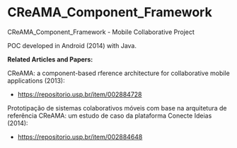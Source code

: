 # CReAMA_Component_Framework
CReAMA_Component_Framework - Mobile Collaborative Project

POC developed in Android (2014) with Java.



**Related Articles and Papers:**

CReAMA: a component-based rference architecture for collaborative mobile applications (2013):
- https://repositorio.usp.br/item/002884728

Prototipação de sistemas colaborativos móveis com base na arquitetura de referência CReAMA: um estudo de caso da plataforma Conecte Ideias (2014):
- https://repositorio.usp.br/item/002884648
